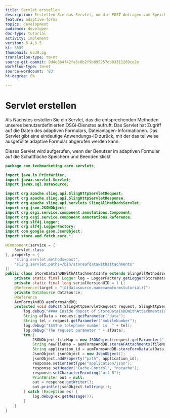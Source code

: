 ```yaml
---
title: Servlet erstellen
description: Erstellen Sie das Servlet, um die POST-Anfragen zum Speichern der Formulardaten zu bearbeiten
feature: adaptive-forms
topics: development
audience: developer
doc-type: tutorial
activity: implement
version: 6.4,6.5
kt: 6539
thumbnail: 6539.pg
translation-type: tm+mt
source-git-commit: 9d4e864f42fa6c0b2f9b895257db03311269ce2e
workflow-type: tm+mt
source-wordcount: '83'
ht-degree: 0%

---
```


# Servlet erstellen

Als Nächstes erstellen Sie ein Servlet, das die entsprechenden Methoden unseres benutzerdefinierten OSGi-Dienstes aufruft. Das Servlet hat Zugriff auf die Daten des adaptiven Formulars, Dateianlagen-Informationen. Das Servlet gibt eine eindeutige Anwendungs-ID zurück, mit der das teilweise ausgefüllte adaptive Formular abgerufen werden kann.

Dieses Servlet wird aufgerufen, wenn der Benutzer im adaptiven Formular auf die Schaltfläche Speichern und Beenden klickt

```java
package com.techmarketing.core.servlets;

import java.io.PrintWriter;
import javax.servlet.Servlet;
import javax.sql.DataSource;

import org.apache.sling.api.SlingHttpServletRequest;
import org.apache.sling.api.SlingHttpServletResponse;
import org.apache.sling.api.servlets.SlingAllMethodsServlet;
import org.json.JSONObject;
import org.osgi.service.component.annotations.Component;
import org.osgi.service.component.annotations.Reference;
import org.slf4j.Logger;
import org.slf4j.LoggerFactory;
import com.google.gson.JsonObject;
import store.and.fetch.core.*;

@Component(service = {
    Servlet.class
}, property = {
    "sling.servlet.methods=post",
    "sling.servlet.paths=/bin/storeafdatawithattachments"
})
public class StoreDataInDBWithAttachmentsInfo extends SlingAllMethodsServlet {
    private static final Logger log = LoggerFactory.getLogger(StoreDataInDBWithAttachmentsInfo.class);
    private static final long serialVersionUID = 1 L;
    @Reference(target = "(&(datasource.name=aemformstutorial))")
    private DataSource dataSource;
    @Reference
    AemFormsAndDB aemFormsAndDB;
    protected void doPost(SlingHttpServletRequest request, SlingHttpServletResponse response) {
        log.debug("#### Inside dopost of StoreDataInDBWithAttachmentsInfo ####");
        String afData = request.getParameter("data");
        String tel = request.getParameter("mobileNumber");
        log.debug("$$$The telephone number is  " + tel);
        log.debug("The request parameter " + afData);
        try {
            JSONObject fileMap = new JSONObject(request.getParameter("fileMap").toString());
            String newFileMap = aemFormsAndDB.storeAFAttachments(fileMap, request);
            String application_id = aemFormsAndDB.storeFormData(afData, newFileMap.toString(), tel);
            JsonObject jsonObject = new JsonObject();
            jsonObject.addProperty("path", application_id);
            response.setContentType("application/json");
            response.setHeader("Cache-Control", "nocache");
            response.setCharacterEncoding("utf-8");
            PrintWriter out = null;
            out = response.getWriter();
            out.println(jsonObject.toString());
        } catch (Exception ex) {
            log.debug(ex.getMessage());
        }
    }
}
```
